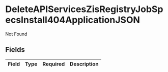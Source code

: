 # DeleteAPIServicesZisRegistryJobSpecsInstall404ApplicationJSON

Not Found


## Fields

| Field       | Type        | Required    | Description |
| ----------- | ----------- | ----------- | ----------- |